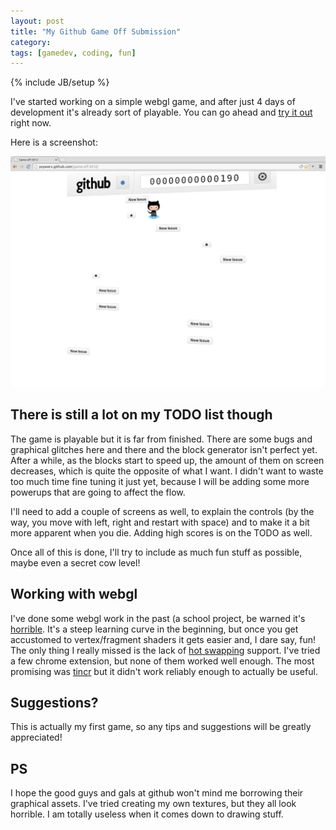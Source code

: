 ```yaml
---
layout: post
title: "My Github Game Off Submission"
category: 
tags: [gamedev, coding, fun]
---
```

{% include JB/setup %}

I've started working on a simple webgl game, and after just 4 days of development it's already sort of playable. You can go ahead and [try it out](http://psywerx.github.com/game-off-2012/) right now.

Here is a screenshot:

<a href="/assets/pics/game-off-2012.png" style="text-align:center;"><img class="" src="/assets/pics/game-off-2012.png"  width="700" alt="Ducking hipster" /></a>



There is still a lot on my TODO list though
-------------------------------------------- 

The game is playable but it is far from finished. There are some bugs and graphical glitches here and there and the block generator isn't perfect yet. After a while, as the blocks start to speed up, the amount of them on screen decreases, which is quite the opposite of what I want. I didn't want to waste too much time fine tuning it just yet, because I will be adding some more powerups that are going to affect the flow. 

I'll need to add a couple of screens as well, to explain the controls (by the way, you move with left, right and restart with space) and to make it a bit more apparent when you die. Adding high scores is on the TODO as well. 

Once all of this is done, I'll try to include as much fun stuff as possible, maybe even a secret cow level!

Working with webgl
------------------

I've done some webgl work in the past (a school project, be warned it's [horrible](http://fri.psywerx.net/). It's a steep learning curve in the beginning, but once you get accustomed to vertex/fragment shaders it gets easier and, I dare say, fun! The only thing I really missed is the lack of [hot swapping](http://smotko.si/hotswapping/) support. I've tried a few chrome extension, but none of them worked well enough. The most promising was [tincr](https://chrome.google.com/webstore/detail/tincr/lfjbhpnjiajjgnjganiaggebdhhpnbih) but it didn't work reliably enough to actually be useful.

Suggestions?
------------

This is actually my first game, so any tips and suggestions will be greatly appreciated! 


PS
--

I hope the good guys and gals at github won't mind me borrowing their graphical assets. I've tried creating my own textures, but they all look horrible. I am totally useless when it comes down to drawing stuff.

